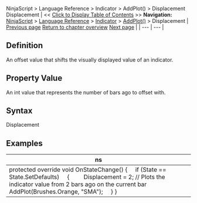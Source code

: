﻿
NinjaScript \> Language Reference \> Indicator \> AddPlot() \> Displacement
Displacement
| \<\< [Click to Display Table of Contents](displacement.md) \>\> **Navigation:**     [NinjaScript](ninjascript-1.md) \> [Language Reference](language_reference_wip-1.md) \> [Indicator](indicator-1.md) \> [AddPlot()](addplot-1.md) \> Displacement | [Previous page](areplotsconfigurable-1.md) [Return to chapter overview](addplot-1.md) [Next page](plotbrushes-1.md) |
| --- | --- |
## Definition
An offset value that shifts the visually displayed value of an indicator.
 
## Property Value
An int value that represents the number of bars ago to offset with.
 
## Syntax
Displacement
## 
## Examples
| ns |
| --- |
| protected override void OnStateChange() {      if (State \=\= State.SetDefaults)      {          Displacement \= 2; // Plots the indicator value from 2 bars ago on the current bar               AddPlot(Brushes.Orange, "SMA");      } } |

